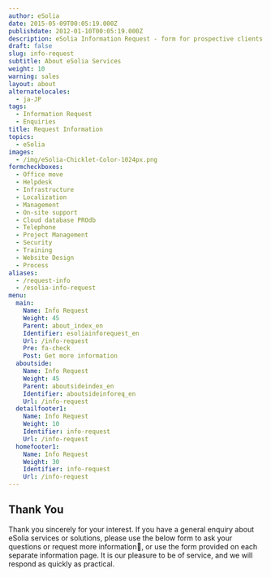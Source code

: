 ```yaml
---
author: eSolia
date: 2015-05-09T00:05:19.000Z
publishdate: 2012-01-10T00:05:19.000Z
description: eSolia Information Request - form for prospective clients to request more information.
draft: false
slug: info-request
subtitle: About eSolia Services
weight: 10
warning: sales
layout: about
alternatelocales:
  - ja-JP
tags:
  - Information Request
  - Enquiries
title: Request Information
topics:
  - eSolia
images:
  - /img/eSolia-Chicklet-Color-1024px.png
formcheckboxes:
  - Office move
  - Helpdesk
  - Infrastructure
  - Localization
  - Management
  - On-site support
  - Cloud database PROdb
  - Telephone
  - Project Management
  - Security
  - Training
  - Website Design
  - Process
aliases:
  - /request-info
  - /esolia-info-request
menu:
  main:
    Name: Info Request
    Weight: 45
    Parent: about_index_en
    Identifier: esoliainforequest_en
    Url: /info-request
    Pre: fa-check
    Post: Get more information
  aboutside:
    Name: Info Request
    Weight: 45
    Parent: aboutsideindex_en
    Identifier: aboutsideinforeq_en
    Url: /info-request
  detailfooter1:
    Name: Info Request
    Weight: 10
    Identifier: info-request
    Url: /info-request
  homefooter1:
    Name: Info Request
    Weight: 30
    Identifier: info-request
    Url: /info-request
---
```


## Thank You

Thank you sincerely for your interest. If you have a general enquiry about eSolia services or solutions, please use the below form to ask your questions or request more information, or use the form provided on each separate information page. It is our pleasure to be of service, and we will respond as quickly as practical. 
